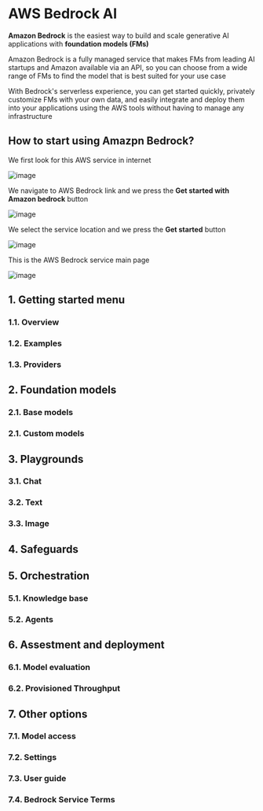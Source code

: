 # AWS Bedrock AI

**Amazon Bedrock** is the easiest way to build and scale generative AI applications with **foundation models (FMs)**

Amazon Bedrock is a fully managed service that makes FMs from leading AI startups and Amazon available via an API, so you can choose from a wide range of FMs to find the model that is best suited for your use case

With Bedrock's serverless experience, you can get started quickly, privately customize FMs with your own data, and easily integrate and deploy them into your applications using the AWS tools without having to 
manage any infrastructure

## How to start using Amazpn Bedrock?

We first look for this AWS service in internet

![image](https://github.com/luiscoco/AWS_Bedrock_AI/assets/32194879/0e1d532e-606e-4cbf-94cb-1f41a805a6ab)

We navigate to AWS Bedrock link and we press the **Get started with Amazon bedrock** button

![image](https://github.com/luiscoco/AWS_Bedrock_AI/assets/32194879/f3f46005-3a12-4321-b6de-e807e8f0adf2)

We select the service location and we press the **Get started** button

![image](https://github.com/luiscoco/AWS_Bedrock_AI/assets/32194879/67bafef8-9951-407b-8d6d-f230e29e9f6c)

This is the AWS Bedrock service main page

![image](https://github.com/luiscoco/AWS_Bedrock_AI/assets/32194879/23a688f7-557c-4403-bdd6-49e5bada22ce)

## 1. Getting started menu

### 1.1. Overview


### 1.2. Examples


### 1.3. Providers

## 2. Foundation models

### 2.1. Base models

### 2.1. Custom models

## 3. Playgrounds

### 3.1. Chat

### 3.2. Text


### 3.3. Image


## 4. Safeguards


## 5. Orchestration

### 5.1. Knowledge base


### 5.2. Agents

## 6. Assestment and deployment

### 6.1. Model evaluation


### 6.2. Provisioned Throughput

## 7. Other options

### 7.1. Model access

### 7.2. Settings

### 7.3. User guide


### 7.4. Bedrock Service Terms

